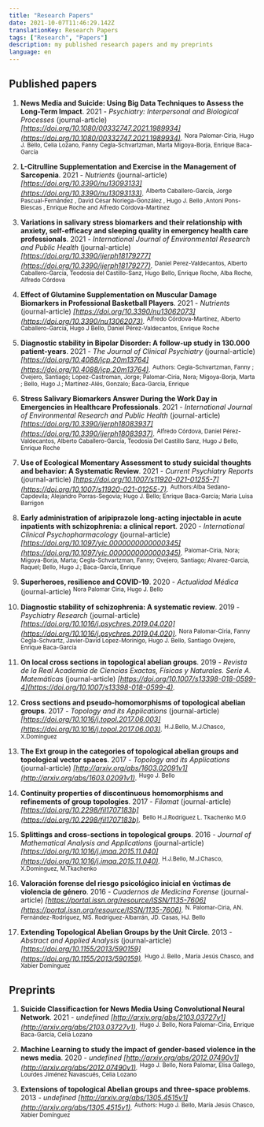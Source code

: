```yaml
---
title: "Research Papers"
date: 2021-10-07T11:46:29.142Z
translationKey: Research Papers
tags: ["Research", "Papers"]
description: my published research papers and my preprints
language: en
---
```



    
## Published papers

1. **News Media and Suicide: Using Big Data Techniques to Assess the Long-Term Impact**. 2021 - *Psychiatry: Interpersonal and Biological Processes*  (journal-article) *[https://doi.org/10.1080/00332747.2021.1989934](https://doi.org/10.1080/00332747.2021.1989934).* <sup>Nora Palomar-Ciria, Hugo J. Bello, Celia Lozano, Fanny Cegla-Schvartzman, Marta Migoya-Borja, Enrique Baca-García</sup>

1. **L-Citrulline Supplementation and Exercise in the Management of Sarcopenia**. 2021 - *Nutrients*  (journal-article) *[https://doi.org/10.3390/nu13093133](https://doi.org/10.3390/nu13093133).* <sup>Alberto Caballero-García, Jorge Pascual-Fernández , David César Noriega-González , Hugo J. Bello ,Antoni Pons-Biescas , Enrique Roche and Alfredo Córdova-Martínez</sup>

1. **Variations in salivary stress biomarkers and their relationship with  anxiety, self-efficacy and sleeping quality in emergency health care  professionals**. 2021 - *International Journal of Environmental Research and Public Health*  (journal-article) *[https://doi.org/10.3390/ijerph18179277](https://doi.org/10.3390/ijerph18179277).* <sup>Daniel Perez-Valdecantos, Alberto Caballero-García, Teodosia del Castillo-Sanz, Hugo Bello, Enrique Roche, Alba Roche, Alfredo Córdova</sup>

1. **Effect of Glutamine Supplementation on Muscular Damage Biomarkers in Professional Basketball Players**. 2021 - *Nutrients*  (journal-article) *[https://doi.org/10.3390/nu13062073](https://doi.org/10.3390/nu13062073).* <sup>Alfredo Córdova-Martínez, Alberto Caballero-García, Hugo J Bello, Daniel Pérez-Valdecantos, Enrique Roche</sup>

1. **Diagnostic stability in Bipolar Disorder: A follow-up study in 130.000 patient-years**. 2021 - *The Journal of Clinical Psychiatry*  (journal-article) *[https://doi.org/10.4088/jcp.20m13764](https://doi.org/10.4088/jcp.20m13764).* <sup>Authors: Cegla-Schvartzman, Fanny ; Ovejero, Santiago; Lopez-Castroman, Jorge; Palomar-Ciria, Nora; Migoya-Borja, Marta ; Bello, Hugo J.; Martínez-Alés, Gonzalo; Baca-Garcia, Enrique</sup>

1. **Stress Salivary Biomarkers Answer During the Work Day in Emergencies  in Healthcare Professionals**. 2021 - *International Journal of Environmental Research and Public Health*  (journal-article) *[https://doi.org/10.3390/ijerph18083937](https://doi.org/10.3390/ijerph18083937).* <sup>Alfredo Córdova, Daniel Pérez-Valdecantos, Alberto Caballero-García, Teodosia Del Castillo Sanz, Hugo J Bello, Enrique Roche</sup>

1. **Use of Ecological Momentary Assessment to study suicidal thoughts and behavior: A Systematic Review**. 2021 - *Current Psychiatry Reports*  (journal-article) *[https://doi.org/10.1007/s11920-021-01255-7](https://doi.org/10.1007/s11920-021-01255-7).* <sup>Authors:Alba Sedano-Capdevila; Alejandro Porras-Segovia; Hugo J. Bello; Enrique Baca-García; Maria Luisa Barrigon</sup>

1. **Early administration of aripiprazole long-acting injectable in acute inpatients with schizophrenia: a clinical report**. 2020 - *International Clinical Psychopharmacology*  (journal-article) *[https://doi.org/10.1097/yic.0000000000000345](https://doi.org/10.1097/yic.0000000000000345).* <sup>Palomar-Ciria, Nora; Migoya-Borja, Marta; Cegla-Schvartzman, Fanny; Ovejero, Santiago; Alvarez-Garcia, Raquel; Bello, Hugo J.; Baca-García, Enrique</sup>

1. **Superheroes, resilience and COVID-19**. 2020 - *Actualidad Médica*  (journal-article) <sup>Nora Palomar Ciria, Hugo J. Bello</sup>

1. **Diagnostic stability of schizophrenia: A systematic review**. 2019 - *Psychiatry Research*  (journal-article) *[https://doi.org/10.1016/j.psychres.2019.04.020](https://doi.org/10.1016/j.psychres.2019.04.020).* <sup>Nora Palomar-Ciria, Fanny Cegla-Schvartz, Javier-David Lopez-Morinigo, Hugo J. Bello, Santiago Ovejero, Enrique Baca-García</sup>

1. **On local cross sections in topological abelian groups**. 2019 - *Revista de la Real Academia de Ciencias Exactas, Físicas y Naturales. Serie A. Matemáticas*  (journal-article) *[https://doi.org/10.1007/s13398-018-0599-4](https://doi.org/10.1007/s13398-018-0599-4).*

1. **Cross sections and pseudo-homomorphisms of topological abelian groups**. 2017 - *Topology and its Applications*  (journal-article) *[https://doi.org/10.1016/j.topol.2017.06.003](https://doi.org/10.1016/j.topol.2017.06.003).* <sup>H.J.Bello, M.J.Chasco, X.Domínguez</sup>

1. **The Ext group in the categories of topological abelian groups and topological vector spaces**. 2017 - *Topology and its Applications*  (journal-article) *[http://arxiv.org/abs/1603.02091v1](http://arxiv.org/abs/1603.02091v1).* <sup>Hugo J. Bello</sup>

1. **Continuity properties of discontinuous homomorphisms and refinements of group topologies**. 2017 - *Filomat*  (journal-article) *[https://doi.org/10.2298/fil1707183b](https://doi.org/10.2298/fil1707183b).* <sup>Bello H.J.Rodríguez L. Tkachenko M.G</sup>

1. **Splittings and cross-sections in topological groups**. 2016 - *Journal of Mathematical Analysis and Applications*  (journal-article) *[https://doi.org/10.1016/j.jmaa.2015.11.040](https://doi.org/10.1016/j.jmaa.2015.11.040).* <sup>H.J.Bello, M.J.Chasco, X.Domínguez, M.Tkachenko</sup>

1. **Valoración forense del riesgo psicológico inicial en v́ıctimas de violencia de género**. 2016 - *Cuadernos de Medicina Forense*  (journal-article) *[https://portal.issn.org/resource/ISSN/1135-7606](https://portal.issn.org/resource/ISSN/1135-7606).* <sup>N. Palomar-Ciria, AN. Fernández-Rodríguez,  MS. Rodríguez-Albarrán, JD. Casas, HJ. Bello</sup>

1. **Extending Topological Abelian Groups by the Unit Circle**. 2013 - *Abstract and Applied Analysis*  (journal-article) *[https://doi.org/10.1155/2013/590159](https://doi.org/10.1155/2013/590159).* <sup>Hugo J. Bello , María Jesús Chasco, and Xabier Domínguez</sup>


## Preprints

1. **Suicide Classificaction for News Media Using Convolutional Neural Network**. 2021 - *undefined* *[http://arxiv.org/abs/2103.03727v1](http://arxiv.org/abs/2103.03727v1).* <sup>Hugo J. Bello, Nora Palomar-Ciria, Enrique Baca-García, Celia Lozano</sup>

1. **Machine Learning to study the impact of gender-based violence in the news media**. 2020 - *undefined* *[http://arxiv.org/abs/2012.07490v1](http://arxiv.org/abs/2012.07490v1).* <sup>Hugo J. Bello, Nora Palomar, Elisa Gallego, Lourdes Jiménez Navascués, Celia Lozano</sup>

1. **Extensions of topological Abelian groups and three-space problems**. 2013 - *undefined* *[http://arxiv.org/abs/1305.4515v1](http://arxiv.org/abs/1305.4515v1).* <sup>Authors:  Hugo J. Bello, María Jesús Chasco, Xabier Domínguez</sup>